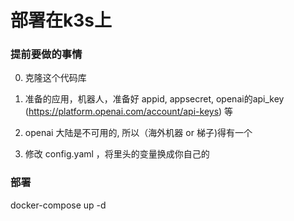 # 部署在k3s上

### 提前要做的事情

0. 克隆这个代码库

1. 准备的应用，机器人，准备好 appid, appsecret, openai的api_key (https://platform.openai.com/account/api-keys) 等

2. openai 大陆是不可用的, 所以（海外机器 or 梯子)得有一个

3. 修改 config.yaml ，将里头的变量换成你自己的


### 部署

docker-compose up -d